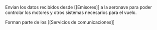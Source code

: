 Envian los datos recibidos desde [[Emisores]] a la aeronave para poder controlar los motores y otros sistemas necesarios para el vuelo.

Forman parte de los [[Servicios de comunicaciones]]
